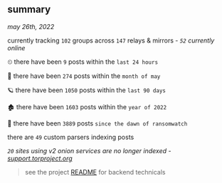 
## summary
_may 26th, 2022_

currently tracking `102` groups across `147` relays & mirrors - _`52` currently online_

⏲ there have been `9` posts within the `last 24 hours`

🦈 there have been `274` posts within the `month of may`

🪐 there have been `1050` posts within the `last 90 days`

🏚 there have been `1603` posts within the `year of 2022`

🦕 there have been `3889` posts `since the dawn of ransomwatch`

there are `49` custom parsers indexing posts

_`20` sites using v2 onion services are no longer indexed - [support.torproject.org](https://support.torproject.org/onionservices/v2-deprecation/)_

> see the project [README](https://github.com/joshhighet/ransomwatch#ransomwatch--) for backend technicals
